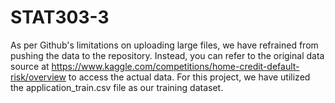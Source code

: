# STAT303-3


As per Github's limitations on uploading large files, we have refrained from pushing the data to the repository. Instead, you can refer to the original data source at https://www.kaggle.com/competitions/home-credit-default-risk/overview to access the actual data. For this project, we have utilized the application_train.csv file as our training dataset.